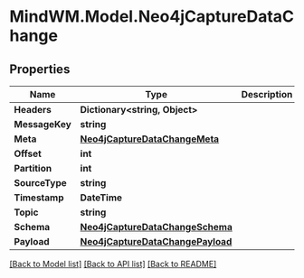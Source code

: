 # MindWM.Model.Neo4jCaptureDataChange

## Properties

Name | Type | Description | Notes
------------ | ------------- | ------------- | -------------
**Headers** | **Dictionary&lt;string, Object&gt;** |  | 
**MessageKey** | **string** |  | 
**Meta** | [**Neo4jCaptureDataChangeMeta**](Neo4jCaptureDataChangeMeta.md) |  | 
**Offset** | **int** |  | 
**Partition** | **int** |  | 
**SourceType** | **string** |  | 
**Timestamp** | **DateTime** |  | 
**Topic** | **string** |  | 
**Schema** | [**Neo4jCaptureDataChangeSchema**](Neo4jCaptureDataChangeSchema.md) |  | 
**Payload** | [**Neo4jCaptureDataChangePayload**](Neo4jCaptureDataChangePayload.md) |  | 

[[Back to Model list]](../README.md#documentation-for-models) [[Back to API list]](../README.md#documentation-for-api-endpoints) [[Back to README]](../README.md)

